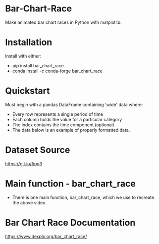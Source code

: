 # Bar-Chart-Race
Make animated bar chart races in Python with matplotlib.</br>

# Installation </br>
Install with either: </br>
- pip install bar_chart_race </br>
- conda install -c conda-forge bar_chart_race </br>

# Quickstart </br>
Must begin with a pandas DataFrame containing 'wide' data where: </br>

- Every row represents a single period of time</br>
- Each column holds the value for a particular category</br>
- The index contains the time component (optional)</br>
- The data below is an example of properly formatted data.</br>

# Dataset Source </br>
https://git.io/fjpo3 </br>

# Main function - bar_chart_race </br>
- There is one main function, bar_chart_race, which we use to recreate the above video.

# Bar Chart Race Documentation </br>
https://www.dexplo.org/bar_chart_race/
